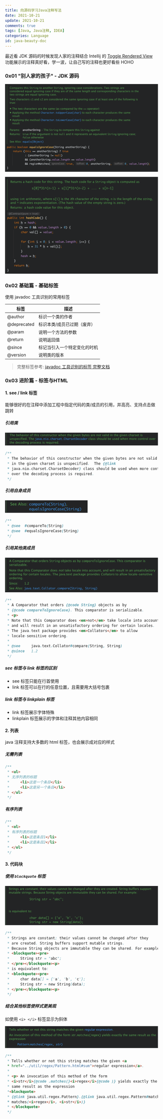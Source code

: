 ```yaml
---
title: 向源码学习Java注释写法
date: 2021-10-21
update: 2021-10-21
comments: true
tags: [Java, Java注释, IDEA]
categories: Language
id: java-beauty-doc
---
```


最近看 JDK 源码的时候发现人家的注释结合 Intellij 的 [Toggle Rendered View](https://blog.jetbrains.com/idea/2020/03/intellij-idea-2020-1-eap8/) 功能展示的注释真好看，学一波，让自己写的注释也更好看些 HOHO

<!---more--->

### **0x01 "别人家的孩子" - JDK 源码**

![JDK源码-String-equalsIgnoreCase()](../images/image-20211231000648876.png)

![JDK源码-String-hashCode()](../images/image-20211231000848968.png)

### **0x02 基础篇 - 基础标签**

使用 javadoc 工具识别的常用标签

| 标签        | 描述                         |
| ----------- | ---------------------------- |
| @author     | 标识一个类的作者             |
| @deprecated | 标识本类/成员已过期（废弃）  |
| @param      | 说明一个方法的参数           |
| @return     | 说明返回值                   |
| @since      | 标记当引入一个特定变化的时机 |
| @version    | 说明类的版本                 |

> 完整标签参考:  [javadoc 工具识别的标签 完整文档](https://www.runoob.com/java/java-documentation.html)

### **0x03 进阶篇 - 标签与HTML**

#### 1. see / link 标签

能够很好的在注释中添加工程中指定代码的类/成员的引用，并高亮、支持点击做跳转

##### 引用类

<img src="../images/image-20211231164032601.png" alt="image-20211231164032601" style="zoom:50%;" />

```java
/**
 * The behavior of this constructor when the given bytes are not valid
 * in the given charset is unspecified.  The {@link
 * java.nio.charset.CharsetDecoder} class should be used when more control
 * over the decoding process is required.
 */
```



##### 引用自身成员

<img src="../images/image-20211231162855279.png" alt="image-20211231162855279" style="zoom:50%;" />

```java
/**
 * @see  #compareTo(String)
 * @see  #equalsIgnoreCase(String)
 */
```



##### 引用其他类成员

<img src="../images/image-20211231163111908.png" alt="image-20211231163111908" style="zoom:50%;" />

```java
/**
 * A Comparator that orders {@code String} objects as by
 * {@code compareToIgnoreCase}. This comparator is serializable.
 * <p>
 * Note that this Comparator does <em>not</em> take locale into account,
 * and will result in an unsatisfactory ordering for certain locales.
 * The java.text package provides <em>Collators</em> to allow
 * locale-sensitive ordering.
 *
 * @see     java.text.Collator#compare(String, String)
 * @since   1.2
 */
```



##### see 标签与 link 标签的区别

- see 标签只能在行首使用
- link 标签可以在行的任意位置，且需要用大括号包裹



##### link 标签与 linkplain 标签

- link 标签展示字体特殊
- linkplain 标签展示的字体和注释其他内容相同



#### 2. 列表

java 注释支持大多数的 html 标签，也会展示成对应的样式

##### 无需列表

```java
/**
 * <ul>
 * 无序列表的标题
 *     <li>这是一个条目</li>
 *     <li>这是另一个条目</li>
 * </ul>
 */
```

##### 有序列表

```java
/**
 * <ol>
 * 有序列表的标题
 *     <li>这是条目1</li>
 *     <li>这是条目2</li>
 * </ol>
 */
```



#### 3. 代码块

##### 使用 `blockquote` 标签

<img src="../images/image-20211231163655293.png" alt="image-20211231163655293" style="zoom:50%;" />

```java
/**
 * Strings are constant; their values cannot be changed after they
 * are created. String buffers support mutable strings.
 * Because String objects are immutable they can be shared. For example:
 * <blockquote><pre>
 *     String str = "abc";
 * </pre></blockquote><p>
 * is equivalent to:
 * <blockquote><pre>
 *     char data[] = {'a', 'b', 'c'};
 *     String str = new String(data);
 * </pre></blockquote><p>
 */
```



##### 结合其他标签使样式更美观

如使用 `<i> </i>` 标签显示为斜体

<img src="../images/image-20211231163443284.png" alt="image-20211231163443284" style="zoom: 50%;" />

```java
/**
 * Tells whether or not this string matches the given <a
 * href="../util/regex/Pattern.html#sum">regular expression</a>.
 *
 * <p> An invocation of this method of the form
 * <i>str</i>{@code .matches(}<i>regex</i>{@code )} yields exactly the
 * same result as the expression
 *<blockquote>
 * {@link java.util.regex.Pattern}.{@link java.util.regex.Pattern#matches(String,CharSequence)
 * matches(<i>regex</i>, <i>str</i>)}
 * </blockquote>
 */
```



